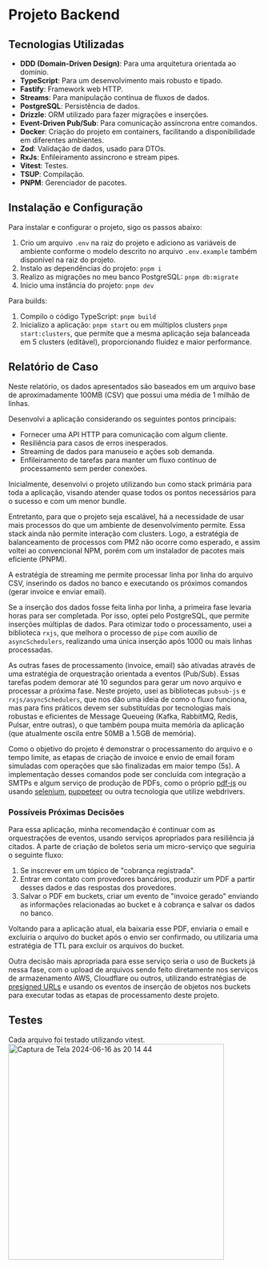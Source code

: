 # Projeto Backend
## Tecnologias Utilizadas

- **DDD (Domain-Driven Design)**: Para uma arquitetura orientada ao domínio.
- **TypeScript**: Para um desenvolvimento mais robusto e tipado.
- **Fastify**: Framework web HTTP.
- **Streams**: Para manipulação contínua de fluxos de dados.
- **PostgreSQL**: Persistência de dados.
- **Drizzle**: ORM utilizado para fazer migrações e inserções.
- **Event-Driven Pub/Sub**: Para comunicação assíncrona entre comandos.
- **Docker**: Criação do projeto em containers, facilitando a disponibilidade em diferentes ambientes.
- **Zod**: Validação de dados, usado para DTOs.
- **RxJs**: Enfileiramento assincrono e stream pipes.
- **Vitest**: Testes.
- **TSUP**: Compilação.
- **PNPM**: Gerenciador de pacotes.

## Instalação e Configuração

Para instalar e configurar o projeto, sigo os passos abaixo:

1. Crio um arquivo `.env` na raiz do projeto e adiciono as variáveis de ambiente conforme o modelo descrito no arquivo `.env.example` também disponível na raiz do projeto.
2. Instalo as dependências do projeto: `pnpm i`
3. Realizo as migrações no meu banco PostgreSQL: `pnpm db:migrate`
4. Inicio uma instância do projeto: `pnpm dev`

Para builds:
1. Compilo o código TypeScript: `pnpm build`
2. Inicializo a aplicação: `pnpm start` ou em múltiplos clusters `pnpm start:clusters`, que permite que a mesma aplicação seja balanceada em 5 clusters (editável), proporcionando fluidez e maior performance.

## Relatório de Caso

Neste relatório, os dados apresentados são baseados em um arquivo base de aproximadamente 100MB (CSV) que possui uma média de 1 milhão de linhas.

Desenvolvi a aplicação considerando os seguintes pontos principais:
- Fornecer uma API HTTP para comunicação com algum cliente.
- Resiliência para casos de erros inesperados.
- Streaming de dados para manuseio e ações sob demanda.
- Enfileiramento de tarefas para manter um fluxo contínuo de processamento sem perder conexões.

Inicialmente, desenvolvi o projeto utilizando `bun` como stack primária para toda a aplicação, visando atender quase todos os pontos necessários para o sucesso e com um menor bundle.

Entretanto, para que o projeto seja escalável, há a necessidade de usar mais processos do que um ambiente de desenvolvimento permite. Essa stack ainda não permite interação com clusters. Logo, a estratégia de balanceamento de processos com PM2 não ocorre como esperado, e assim voltei ao convencional NPM, porém com um instalador de pacotes mais eficiente (PNPM).

A estratégia de streaming me permite processar linha por linha do arquivo CSV, inserindo os dados no banco e executando os próximos comandos (gerar invoice e enviar email).

Se a inserção dos dados fosse feita linha por linha, a primeira fase levaria horas para ser completada. Por isso, optei pelo PostgreSQL, que permite inserções múltiplas de dados. Para otimizar todo o processamento, usei a biblioteca `rxjs`, que melhora o processo de `pipe` com auxílio de `asyncSchedulers`, realizando uma única inserção após 1000 ou mais linhas processadas.

As outras fases de processamento (invoice, email) são ativadas através de uma estratégia de orquestração orientada a eventos (Pub/Sub). Essas tarefas podem demorar até 10 segundos para gerar um novo arquivo e processar a próxima fase. Neste projeto, usei as bibliotecas `pubsub-js` e `rxjs/asyncSchedulers`, que nos dão uma ideia de como o fluxo funciona, mas para fins práticos devem ser substituídas por tecnologias mais robustas e eficientes de Message Queueing (Kafka, RabbitMQ, Redis, Pulsar, entre outras), o que também poupa muita memória da aplicação (que atualmente oscila entre 50MB a 1.5GB de memória).

Como o objetivo do projeto é demonstrar o processamento do arquivo e o tempo limite, as etapas de criação de invoice e envio de email foram simuladas com operações que são finalizadas em maior tempo (5s). A implementação desses comandos pode ser concluída com integração a SMTPs e algum serviço de produção de PDFs, como o próprio [pdf-js](https://mozilla.github.io/pdf.js/) ou usando [selenium](https://www.selenium.dev/), [puppeteer](https://github.com/puppeteer/puppeteer/tree/main) ou outra tecnologia que utilize webdrivers.

### Possíveis Próximas Decisões

Para essa aplicação, minha recomendação é continuar com as orquestrações de eventos, usando serviços apropriados para resiliência já citados. A parte de criação de boletos seria um micro-serviço que seguiria o seguinte fluxo:

1. Se inscrever em um tópico de "cobrança registrada".
2. Entrar em contato com provedores bancários, produzir um PDF a partir desses dados e das respostas dos provedores.
3. Salvar o PDF em buckets, criar um evento de "invoice gerado" enviando as informações relacionadas ao bucket e à cobrança e salvar os dados no banco.

Voltando para a aplicação atual, ela baixaria esse PDF, enviaria o email e excluiria o arquivo do bucket após o envio ser confirmado, ou utilizaria uma estratégia de TTL para excluir os arquivos do bucket.

Outra decisão mais apropriada para esse serviço seria o uso de Buckets já nessa fase, com o upload de arquivos sendo feito diretamente nos serviços de armazenamento AWS, Cloudflare ou outros, utilizando estratégias de [presigned URLs](https://docs.aws.amazon.com/AmazonS3/latest/userguide/ShareObjectPreSignedURL.html) e usando os eventos de inserção de objetos nos buckets para executar todas as etapas de processamento deste projeto.


## Testes
Cada arquivo foi testado utilizando vitest.
<img width="431" alt="Captura de Tela 2024-06-16 às 20 14 44" src="https://github.com/alysonvilela/app-csv/assets/22202745/fea4ed51-87bb-4689-8fc2-ee5b92304bf8">

